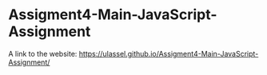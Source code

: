 # Assigment4-Main-JavaScript-Assignment
A link to the website: https://ulassel.github.io/Assigment4-Main-JavaScript-Assignment/
